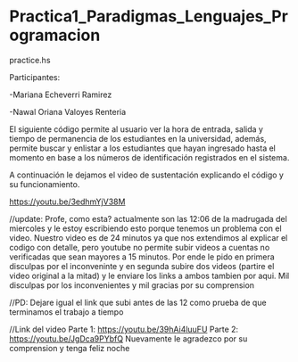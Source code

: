 # Practica1_Paradigmas_Lenguajes_Programacion

practice.hs

Participantes:

-Mariana Echeverri Ramirez 

-Nawal Oriana Valoyes Renteria

El siguiente código permite al usuario ver la hora de entrada, salida y tiempo de permanencia de los estudiantes en la universidad, además, permite buscar y enlistar a los estudiantes que hayan ingresado hasta el momento en base a los números de identificación registrados en el sistema. 

A continuación le dejamos el video de sustentación explicando el código y su funcionamiento.

https://youtu.be/3edhmYjV38M 

//update: Profe, como esta? actualmente son las 12:06 de la madrugada del miercoles y le estoy escribiendo esto porque tenemos un problema con el video. Nuestro video es de 24 minutos ya que nos extendimos al explicar el codigo con detalle, pero youtube no permite subir videos a cuentas no verificadas que sean mayores a 15 minutos. Por ende le pido en primera disculpas por el inconveninte y en segunda subire dos videos (partire el video original a la mitad) y le enviare los links a ambos tambien por aqui. Mil disculpas por los inconvenientes y mil gracias por su comprension

//PD: Dejare igual el link que subi antes de las 12 como prueba de que terminamos el trabajo a tiempo

//Link del video Parte 1: https://youtu.be/39hAi4luuFU Parte 2: https://youtu.be/JgDca9PYbfQ
Nuevamente le agradezco por su comprension y tenga feliz noche
